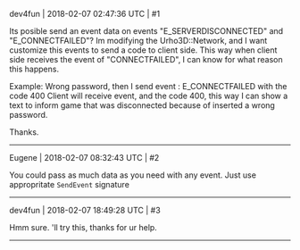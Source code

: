 dev4fun | 2018-02-07 02:47:36 UTC | #1

Its posible send an event data on events "E_SERVERDISCONNECTED" and "E_CONNECTFAILED"? Im modifying the Urho3D::Network, and I want customize this events to send a code to client side. This way when client side receives the event of "CONNECTFAILED", I can know for what reason this happens.

Example:
   Wrong password, then I send event : E_CONNECTFAILED with the code 400
   Client will receive event, and the code 400, this way I can show a text to inform game that was disconnected because of inserted a wrong password.

Thanks.

-------------------------

Eugene | 2018-02-07 08:32:43 UTC | #2

You could pass as much data as you need with any event.
Just use appropritate `SendEvent` signature

-------------------------

dev4fun | 2018-02-07 18:49:28 UTC | #3

Hmm sure. 'll try this, thanks for ur help.

-------------------------

